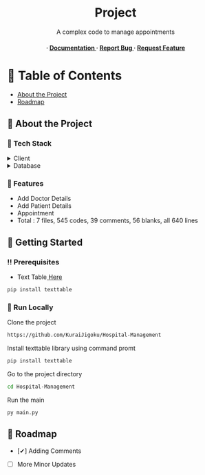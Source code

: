 <div align='center'>

<h1>Project</h1>
<p>A complex code to manage appointments</p>

<h4> <span> · </span> <a href="https://github.com/KuraiJigoku/Hospital-Management/blob/master/README.md"> Documentation </a> <span> · </span> <a href="https://github.com/KuraiJigoku/Hospital-Management/issues"> Report Bug </a> <span> · </span> <a href="https://github.com/KuraiJigoku/Hospital-Management/issues"> Request Feature </a> </h4>


</div>

# :notebook_with_decorative_cover: Table of Contents

- [About the Project](#star2-about-the-project)
- [Roadmap](#compass-roadmap)


## :star2: About the Project
### :space_invader: Tech Stack
<details> <summary>Client</summary> <ul>
<li><a href="https://www.bing.com/ck/a?!&&p=0bcde67248f78a29JmltdHM9MTY5ODg4MzIwMCZpZ3VpZD0wZWRlNjRiZC05N2ExLTY0NmItMzA5ZS03NzE1OTYwYzY1OTcmaW5zaWQ9NTIzMg&ptn=3&hsh=3&fclid=0ede64bd-97a1-646b-309e-7715960c6597&psq=python&u=a1aHR0cHM6Ly93d3cucHl0aG9uLm9yZy8&ntb=1">Python</a></li>
</ul> </details>
<details> <summary>Database</summary> <ul>
<li><a href="https://www.bing.com/ck/a?!&&p=cd37386f103446f2JmltdHM9MTY5ODg4MzIwMCZpZ3VpZD0wZWRlNjRiZC05N2ExLTY0NmItMzA5ZS03NzE1OTYwYzY1OTcmaW5zaWQ9NTIyNA&ptn=3&hsh=3&fclid=0ede64bd-97a1-646b-309e-7715960c6597&psq=mysql&u=a1aHR0cHM6Ly93d3cubXlzcWwuY29tLw&ntb=1">MySQL</a></li>
</ul> </details>

### :dart: Features

- Add Doctor Details
- Add Patient Details
- Appointment
- Total : 7 files, 545 codes, 39 comments, 56 blanks, all 640 lines


## :toolbox: Getting Started

### :bangbang: Prerequisites


- Text Table<a href="https://pypi.org/project/texttable/"> Here</a>
```bash
pip install texttable
```



### :running: Run Locally

Clone the project

```bash
https://github.com/KuraiJigoku/Hospital-Management
```

Install texttable library using command promt
```bash
pip install texttable
```

Go to the project directory
```bash
cd Hospital-Management
```

Run the main
```bash
py main.py
```



## :compass: Roadmap


* [✔] Adding Comments
* [ ] More Minor Updates
